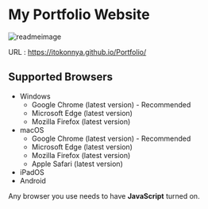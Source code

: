 # My Portfolio Website

![readmeimage](https://user-images.githubusercontent.com/124262891/218027470-2e212cb4-c050-4f1c-9444-2c607cd0dbaf.gif)

URL : https://itokonnya.github.io/Portfolio/

## Supported Browsers

* Windows
    * Google Chrome (latest version) - Recommended
    * Microsoft Edge (latest version)
    * Mozilla Firefox (latest version)
* macOS
    * Google Chrome (latest version) - Recommended
    * Microsoft Edge (latest version)
    * Mozilla Firefox (latest version)
    * Apple Safari (latest version)
* iPadOS
* Android

Any browser you use needs to have __JavaScript__ turned on. 
